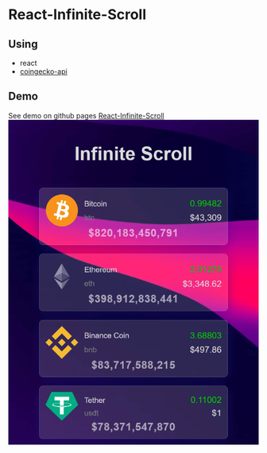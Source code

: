 # React-Infinite-Scroll

## Using
- react
- [coingecko-api](https://www.coingecko.com/en/api)

## Demo
See demo on github pages
[React-Infinite-Scroll](https://kamalheydari.github.io/react-infinite-scroll/)
![domo](demo.png)

